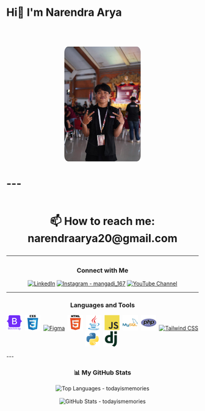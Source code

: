<h1>Hi👋 I'm Narendra Arya<h1>

<!--
**todayismemories/todayismemories** is a ✨ _special_ ✨ repository because its `README.md` (this file) appears on your GitHub profile.

Here are some ideas to get you started:

- 🔭 I’m currently working on ...
- 🌱 I’m currently learning ...
- 👯 I’m looking to collaborate on ...
- 🤔 I’m looking for help with ...
- 💬 Ask me about ...
- 📫 How to reach me: ...
- 😄 Pronouns: ...
- ⚡ Fun fact: ...
-->
<div align="center">
  <br>
  <img src="ME.JPG" alt="naren-Profile Picture" width="200" style="border-radius:5%; max-width:100%; height:auto;" />
  <br><br>
</div>
---
<p align="center">
  <br>
  📫 How to reach me: <strong>narendraarya20@gmail.com</strong>
</p>

---

<h3 align="center">Connect with Me</h3>
<p align="center">
  <a href="https://www.linkedin.com/in/adi-wirata-b7366b350" target="_blank" rel="noopener noreferrer"><img src="https://cdn.jsdelivr.net/npm/simple-icons@3.0.1/icons/linkedin.svg" alt="LinkedIn" height="30" width="40" /></a>
  <a href="https://www.instagram.com/Mangadi_167" target="_blank" rel="noopener noreferrer"><img src="https://cdn.jsdelivr.net/npm/simple-icons@3.0.1/icons/instagram.svg" alt="Instagram - mangadi_167" height="30" width="40" /></a>
  <a href="YOUR_ACTUAL_YOUTUBE_CHANNEL_LINK_HERE" target="_blank" rel="noopener noreferrer"><img src="https://cdn.jsdelivr.net/npm/simple-icons@3.0.1/icons/youtube.svg" alt="YouTube Channel" height="30" width="40" /></a>
  </p>

---

<h3 align="center">Languages and Tools</h3>
<p align="center">
  <a href="https://getbootstrap.com" target="_blank" rel="noopener noreferrer"><img src="https://raw.githubusercontent.com/devicons/devicon/master/icons/bootstrap/bootstrap-plain-wordmark.svg" alt="Bootstrap" width="40" height="40"/></a>&nbsp;
  <a href="https://www.w3schools.com/css/" target="_blank" rel="noopener noreferrer"><img src="https://raw.githubusercontent.com/devicons/devicon/master/icons/css3/css3-original-wordmark.svg" alt="CSS3" width="40" height="40"/></a>&nbsp;
  <a href="https://www.figma.com/" target="_blank" rel="noopener noreferrer"><img src="https://www.vectorlogo.zone/logos/figma/figma-icon.svg" alt="Figma" width="40" height="40"/></a>&nbsp;
  <a href="https://www.w3.org/html/" target="_blank" rel="noopener noreferrer"><img src="https://raw.githubusercontent.com/devicons/devicon/master/icons/html5/html5-original-wordmark.svg" alt="HTML5" width="40" height="40"/></a>&nbsp;
  <a href="https://www.java.com" target="_blank" rel="noopener noreferrer"><img src="https://raw.githubusercontent.com/devicons/devicon/master/icons/java/java-original.svg" alt="Java" width="40" height="40"/></a>&nbsp;
  <a href="https://developer.mozilla.org/en-US/docs/Web/JavaScript" target="_blank" rel="noopener noreferrer"><img src="https://raw.githubusercontent.com/devicons/devicon/master/icons/javascript/javascript-original.svg" alt="JavaScript" width="40" height="40"/></a>&nbsp;
  <a href="https://www.mysql.com/" target="_blank" rel="noopener noreferrer"><img src="https://raw.githubusercontent.com/devicons/devicon/master/icons/mysql/mysql-original-wordmark.svg" alt="MySQL" width="40" height="40"/></a>&nbsp;
  <a href="https://www.php.net" target="_blank" rel="noopener noreferrer"><img src="https://raw.githubusercontent.com/devicons/devicon/master/icons/php/php-original.svg" alt="PHP" width="40" height="40"/></a>&nbsp;
  <a href="https://tailwindcss.com/" target="_blank" rel="noopener noreferrer"><img src="https://www.vectorlogo.zone/logos/tailwindcss/tailwindcss-icon.svg" alt="Tailwind CSS" width="40" height="40"/></a>
<a href="https://www.python.org" target="_blank" rel="noopener noreferrer"><img src="https://raw.githubusercontent.com/devicons/devicon/master/icons/python/python-original.svg" alt="Python" width="40" height="40"/></a>&nbsp;
<a href="https://www.djangoproject.com/" target="_blank" rel="noopener noreferrer"><img src="https://raw.githubusercontent.com/devicons/devicon/master/icons/django/django-plain.svg" alt="Django" width="40" height="40"/></a>&nbsp;
  </p>
---

<h3 align="center">📊 My GitHub Stats</h3>
<p align="center">
  <img src="https://github-readme-stats.vercel.app/api/top-langs?username=todayismemories&show_icons=true&locale=en&layout=compact&theme=vision-friendly-dark" alt="Top Languages - todayismemories" />
  <br><br>
  <img src="https://github-readme-stats.vercel.app/api?username=todayismemories&show_icons=true&locale=en&theme=vision-friendly-dark" alt="GitHub Stats - todayismemories" />
  </p>